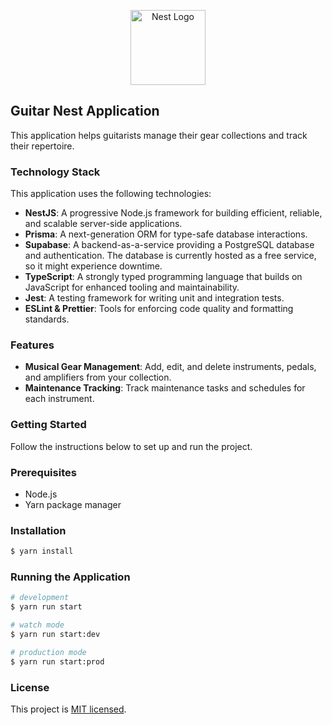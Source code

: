 <p align="center">
  <a href="http://nestjs.com/" target="blank"><img src="https://nestjs.com/img/logo-small.svg" width="120" alt="Nest Logo" /></a>
</p>

[circleci-image]: https://img.shields.io/circleci/build/github/nestjs/nest/master?token=abc123def456
[circleci-url]: https://circleci.com/gh/nestjs/nest

## Guitar Nest Application

This application helps guitarists manage their gear collections and track their repertoire.

### Technology Stack

This application uses the following technologies:

- **NestJS**: A progressive Node.js framework for building efficient, reliable, and scalable server-side applications.
- **Prisma**: A next-generation ORM for type-safe database interactions.
- **Supabase**: A backend-as-a-service providing a PostgreSQL database and authentication. The database is currently hosted as a free service, so it might experience downtime.
- **TypeScript**: A strongly typed programming language that builds on JavaScript for enhanced tooling and maintainability.
- **Jest**: A testing framework for writing unit and integration tests.
- **ESLint & Prettier**: Tools for enforcing code quality and formatting standards.

### Features

- **Musical Gear Management**: Add, edit, and delete instruments, pedals, and amplifiers from your collection.
- **Maintenance Tracking**: Track maintenance tasks and schedules for each instrument.

### Getting Started

Follow the instructions below to set up and run the project.

### Prerequisites

- Node.js
- Yarn package manager

### Installation

```bash
$ yarn install
```

### Running the Application

```bash
# development
$ yarn run start

# watch mode
$ yarn run start:dev

# production mode
$ yarn run start:prod
```

### License

This project is [MIT licensed](./LICENSE).
